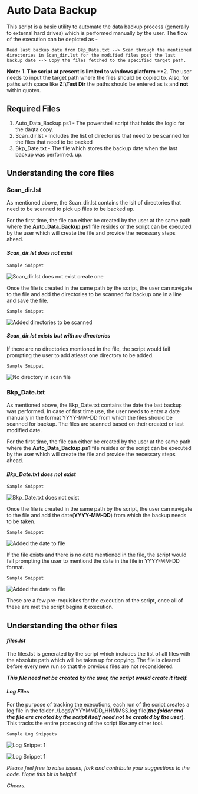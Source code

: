 # Auto Data Backup

This script is a basic utility to automate the data backup process (generally to external hard drives) which is performed manually by the user. The flow of the execution can be depicted as - 

```
Read last backup date from Bkp_Date.txt --> Scan through the mentioned directories in Scan_dir.lst for the modified files post the last backup date --> Copy the files fetched to the specified target path.
```

**Note:**
**1. The script at present is limited to windows platform**
**2. The user needs to input the target path where the files should be copied to. Also, for paths with space like __Z:\Test Dir__ the paths should be entered as is and __not__ within quotes.

## Required Files

1. Auto_Data_Backup.ps1 - The powershell script that holds the logic for the daqta copy. 
2. Scan_dir.lst - Includes the list of directories that need to be scanned for the files that need to be backed 
3. Bkp_Date.txt - The file which stores the backup date when the last backup was performed.
up.

## Understanding the core files

### **Scan_dir.lst**
As mentioned above, the Scan_dir.lst contains the lsit of directories that need to be scanned to pick up files to be backed up.

For the first time, the file can either be created by the user at the same path where the **Auto_Data_Backup.ps1** file resides or the script can be executed by the user which will create the file and provide the necessary steps ahead.

#### *Scan_dir.lst does not exist*
```
Sample Snippet
```
![Scan_dir.lst does not exist create one](/Images/create_scan_file.JPG)


Once the file is created in the same path by the script, the user can navigate to the file and add the directories to be scanned for backup one in a line and save the file.

```
Sample Snippet
```
![Added directories to be scanned](/Images/added_scan_dirs.JPG)

#### *Scan_dir.lst exists but with no directories*

If there are no directories mentioned in the file, the script would fail prompting the user to add atleast one directory to be added.

```
Sample Snippet
```
![No directory in scan file](/Images/no_dir_scan_file.JPG)



### **Bkp_Date.txt**

As mentioned above, the Bkp_Date.txt contains the date the last backup was performed. In case of first time use, the user needs to enter a date manually in the format YYYY-MM-DD from which the files should be scanned for backup. The files are scanned based on their created or last modified date.

For the first time, the file can either be created by the user at the same path where the **Auto_Data_Backup.ps1** file resides or the script can be executed by the user which will create the file and provide the necessary steps ahead.

#### *Bkp_Date.txt does not exist*

```
Sample Snippet
```
![Bkp_Date.txt does not exist](/Images/create_bkp_date.JPG)


Once the file is created in the same path by the script, the user can navigate to the file and add the date(**YYYY-MM-DD**) from which the backup needs to be taken.

```
Sample Snippet
```
![Added the date to file](/Images/bkp_dt_added.JPG)


If the file exists and there is no date mentioned in the file, the script would fail prompting the user to mentiond the date in the file in YYYY-MM-DD format.

```
Sample Snippet
```
![Added the date to file](/Images/no_date_bkp_date.JPG)


These are a few pre-requisites for the execution of the script, once all of these are met the script begins it execution.

## Understanding the other files

#### *files.lst*

The files.lst is generated by the script which includes the list of all files with the absolute path which will be taken up for copying. The file is cleared before every new run so that the previous files are not reconsidered.

__*This file need not be created by the user, the script would create it itself.*__

#### *Log Files*

For the purpose of tracking the executions, each run of the script creates a log file in the folder .\Logs\YYYYMMDD_HHMMSS.log file(__*the folder and the file are created by the script itself need not be created by the user*__). This tracks the entire processing of the script like any other tool.

```
Sample Log Snippets
```
![Log Snippet 1](/Images/Log_snip_1.JPG)

![Log Snippet 1](/Images/Log_snip_2.JPG)



*Please feel free to raise issues, fork and contribute your suggestions to the code. Hope this bit is helpful.*

*Cheers.*
